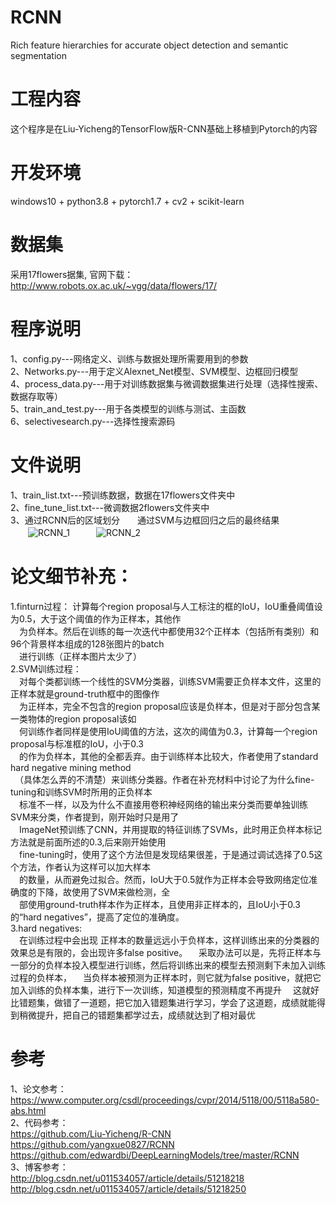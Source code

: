 # RCNN 
Rich feature hierarchies for accurate object detection and semantic segmentation   

# 工程内容
这个程序是在Liu-Yicheng的TensorFlow版R-CNN基础上移植到Pytorch的内容

# 开发环境  
windows10 + python3.8 + pytorch1.7 + cv2 + scikit-learn    

# 数据集
采用17flowers据集, 官网下载：http://www.robots.ox.ac.uk/~vgg/data/flowers/17/  

# 程序说明   
1、config.py---网络定义、训练与数据处理所需要用到的参数      
2、Networks.py---用于定义Alexnet_Net模型、SVM模型、边框回归模型   
4、process_data.py---用于对训练数据集与微调数据集进行处理（选择性搜索、数据存取等）    
5、train_and_test.py---用于各类模型的训练与测试、主函数     
6、selectivesearch.py---选择性搜索源码       


# 文件说明   
1、train_list.txt---预训练数据，数据在17flowers文件夹中         
2、fine_tune_list.txt---微调数据2flowers文件夹中       
3、通过RCNN后的区域划分　　通过SVM与边框回归之后的最终结果                     
　　![RCNN_1](https://github.com/qew21/RCNN-pytorch/raw/master/result/1-1.PNG)　　　![RCNN_2](https://github.com/qew21/RCNN-pytorch/raw/master/result/1-2.PNG)                     


# 论文细节补充：
1.finturn过程：
  计算每个region proposal与人工标注的框的IoU，IoU重叠阈值设为0.5，大于这个阈值的作为正样本，其他作     
　为负样本。然后在训练的每一次迭代中都使用32个正样本（包括所有类别）和96个背景样本组成的128张图片的batch    
　进行训练（正样本图片太少了）      
2.SVM训练过程：     
　对每个类都训练一个线性的SVM分类器，训练SVM需要正负样本文件，这里的正样本就是ground-truth框中的图像作    
　为正样本，完全不包含的region proposal应该是负样本，但是对于部分包含某一类物体的region proposal该如  
　何训练作者同样是使用IoU阈值的方法，这次的阈值为0.3，计算每一个region proposal与标准框的IoU，小于0.3   
　的作为负样本，其他的全都丢弃。由于训练样本比较大，作者使用了standard hard negative mining method   
　（具体怎么弄的不清楚）来训练分类器。作者在补充材料中讨论了为什么fine-tuning和训练SVM时所用的正负样本   
　标准不一样，以及为什么不直接用卷积神经网络的输出来分类而要单独训练SVM来分类，作者提到，刚开始时只是用了   
　ImageNet预训练了CNN，并用提取的特征训练了SVMs，此时用正负样本标记方法就是前面所述的0.3,后来刚开始使用   
　fine-tuning时，使用了这个方法但是发现结果很差，于是通过调试选择了0.5这个方法，作者认为这样可以加大样本   
　的数量，从而避免过拟合。然而，IoU大于0.5就作为正样本会导致网络定位准确度的下降，故使用了SVM来做检测，全    
　部使用ground-truth样本作为正样本，且使用非正样本的，且IoU小于0.3的“hard negatives”，提高了定位的准确度。           
 3.hard negatives:    
　在训练过程中会出现 正样本的数量远远小于负样本，这样训练出来的分类器的效果总是有限的，会出现许多false positive。
　采取办法可以是，先将正样本与一部分的负样本投入模型进行训练，然后将训练出来的模型去预测剩下未加入训练过程的负样本，
　当负样本被预测为正样本时，则它就为false positive，就把它加入训练的负样本集，进行下一次训练，知道模型的预测精度不再提升
　这就好比错题集，做错了一道题，把它加入错题集进行学习，学会了这道题，成绩就能得到稍微提升，把自己的错题集都学过去，成绩就达到了相对最优
         

# 参考   
1、论文参考：        
   https://www.computer.org/csdl/proceedings/cvpr/2014/5118/00/5118a580-abs.html          
2、代码参考：     
   https://github.com/Liu-Yicheng/R-CNN
   https://github.com/yangxue0827/RCNN     
   https://github.com/edwardbi/DeepLearningModels/tree/master/RCNN          
3、博客参考：       
   http://blog.csdn.net/u011534057/article/details/51218218        
   http://blog.csdn.net/u011534057/article/details/51218250        
